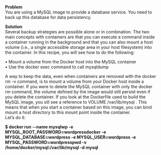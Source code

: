 <p><strong>Problem</strong><br />You are using a MySQL image to provide a database service. You need to back up this database for data persistency.</p>
<p><strong>Solution</strong><br />Several backup strategies are possible alone or in combination. The two main concepts with containers are that you can execute a command inside a container running in the background and that you can also mount a host volume (i.e., a single accessible storage area in your host filesystem) into the container. In this recipe, you will see how to do the following:</p>
<p>&bull; Mount a volume from the Docker host into the MySQL container<br />&bull; Use the docker exec command to call mysqldump</p>
<p>A way to keep the data, even when containers are removed with the docker rm -v command, is to mount a volume from your Docker host inside a container. If you were to delete the MySQL container with only the docker rm command, the volume defined by the image would still persist even if you delete the container. If you look at the Dockerfile used to build the MySQL image, you sill see a reference to VOLUME /var/lib/mysql . This means that when you start a container based on this image, you can bind mount a host directory to this mount point inside the container.<br />Let&rsquo;s do it:</p>
<p><strong>$ docker run --name mysqlwp -e MYSQL_ROOT_PASSWORD=wordpressdocker -e MYSQL_DATABASE=wordpress -e MYSQL_USER=wordpress -e MYSQL_PASSWORD=wordpresspwd -v /home/docker/mysql:/var/lib/mysql -d mysql</strong></p>
<p>&nbsp; &nbsp; &nbsp; &nbsp; &nbsp; &nbsp; &nbsp; &nbsp; &nbsp; &nbsp; &nbsp; &nbsp; &nbsp; &nbsp; &nbsp; &nbsp; &nbsp; &nbsp; &nbsp; &nbsp; &nbsp; &nbsp; &nbsp; &nbsp; &nbsp;&nbsp;</p>
